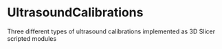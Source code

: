 # UltrasoundCalibrations
Three different types of ultrasound calibrations implemented as 3D Slicer scripted modules 
